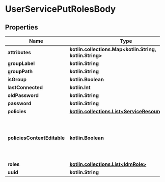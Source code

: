 
# UserServicePutRolesBody

## Properties
| Name | Type | Description | Notes |
| ------------ | ------------- | ------------- | ------------- |
| **attributes** | **kotlin.collections.Map&lt;kotlin.String, kotlin.String&gt;** |  |  [optional] |
| **groupLabel** | **kotlin.String** |  |  [optional] |
| **groupPath** | **kotlin.String** |  |  [optional] |
| **isGroup** | **kotlin.Boolean** |  |  [optional] |
| **lastConnected** | **kotlin.Int** |  |  [optional] |
| **oldPassword** | **kotlin.String** |  |  [optional] |
| **password** | **kotlin.String** |  |  [optional] |
| **policies** | [**kotlin.collections.List&lt;ServiceResourcePolicy&gt;**](ServiceResourcePolicy.md) |  |  [optional] |
| **policiesContextEditable** | **kotlin.Boolean** | Context-resolved to quickly check if user is editable or not. |  [optional] |
| **roles** | [**kotlin.collections.List&lt;IdmRole&gt;**](IdmRole.md) |  |  [optional] |
| **uuid** | **kotlin.String** |  |  [optional] |
